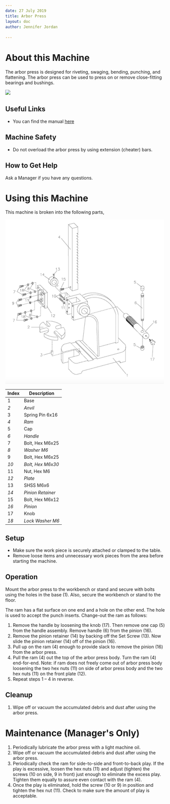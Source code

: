 ```yaml
---
date: 27 July 2019
title: Arbor Press
layout: doc
author: Jennifer Jordan

---
```



# About this Machine
The arbor press is designed for riveting, swaging, bending, punching, and flattening. The arbor press can be used to press on or remove close-fitting bearings and bushings. 

<img src="/doc/equip/shop/img/arborPress.jpg" width="300">

## Useful Links
- You can find the manual [here](/doc/equip/shop/arborPress/arborPressManual.pdf)

## Machine Safety
- Do not overload the arbor press by using extension (cheater) bars.

## How to Get Help
Ask a Manager if you have any questions.

# Using this Machine
This machine is broken into the following parts,

<img src="/doc/equip/shop/img/arborPressDiagram.jpg" width="500">

| Index | Description |
|-------|-------------|
| 1 | Base |
| *2* | *Anvil* |
| 3 | Spring Pin 6x16 |
| *4* | *Ram* |
| 5 | Cap |
| *6* | *Handle* |
| 7 | Bolt, Hex M6x25 |
| *8* | *Washer M6* |
| 9 | Bolt, Hex M6x25 |
| *10* | *Bolt, Hex M6x30* |
| 11 | Nut, Hex M6 |
| *12* | *Plate* |
| 13 | SHSS M6x6 |
| *14* | *Pinion Retainer* |
| 15 | Bolt, Hex M6x12 |
| *16* | *Pinion* |
| 17 | Knob |
| *18* | *Lock Washer M6* |

## Setup
- Make sure the work piece is securely attached or clamped to the table.
- Remove loose items and unnecessary work pieces from the area before starting the machine.

## Operation
Mount the arbor press to the workbench or stand and secure with bolts using the holes in the base (1). Also, secure the workbench or stand to the floor.

The ram has a flat surface on one end and a hole on the other end. The hole is used to accept the punch inserts. Change-out the ram as follows:

1. Remove the handle by loosening the knob (17). Then remove one cap (5) from the handle assembly. Remove handle (6) from the pinion (16).
1. Remove the pinion retainer (14) by backing off the Set Screw (13). Now slide the pinion retainer (14) off of the pinion (16).
1. Pull up on the ram (4) enough to provide slack to remove the pinion (16) from the arbor press.
1. Pull the ram (4) out the top of the arbor press body. Turn the ram (4) end-for-end. Note: if ram does not freely come out of arbor press body loosening the two hex nuts (11) on side of arbor press body and the two hex nuts (11) on the front plate (12).
1. Repeat steps 1 – 4 in reverse.

## Cleanup
1. Wipe off or vacuum the accumulated debris and dust after using the arbor press.

# Maintenance (Manager's Only)
1. Periodically lubricate the arbor press with a light machine oil.
1. Wipe off or vacuum the accumulated debris and dust after using the arbor press.
1. Periodically check the ram for side-to-side and front-to-back play. If the play is excessive, loosen the hex nuts (11) and adjust (tighten) the screws (10 on side, 9 in front) just enough to eliminate the excess play. Tighten them equally to assure even contact with the ram (4).
1. Once the play is eliminated, hold the screw (10 or 9) in position and tighten the hex nut (11). Check to make sure the amount of play is acceptable.
